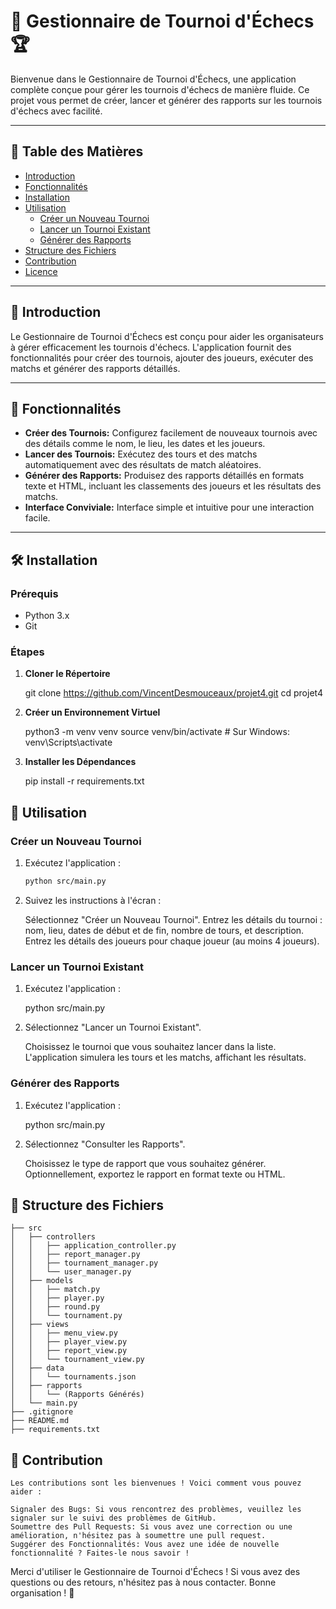 # 🎉 Gestionnaire de Tournoi d'Échecs 🏆

Bienvenue dans le Gestionnaire de Tournoi d'Échecs, une application complète conçue pour gérer les tournois d'échecs de manière fluide. Ce projet vous permet de créer, lancer et générer des rapports sur les tournois d'échecs avec facilité.

---

## 📜 Table des Matières

- [Introduction](#introduction)
- [Fonctionnalités](#fonctionnalités)
- [Installation](#installation)
- [Utilisation](#utilisation)
  - [Créer un Nouveau Tournoi](#créer-un-nouveau-tournoi)
  - [Lancer un Tournoi Existant](#lancer-un-tournoi-existant)
  - [Générer des Rapports](#générer-des-rapports)
- [Structure des Fichiers](#structure-des-fichiers)
- [Contribution](#contribution)
- [Licence](#licence)

---

## 🌟 Introduction

Le Gestionnaire de Tournoi d'Échecs est conçu pour aider les organisateurs à gérer efficacement les tournois d'échecs. L'application fournit des fonctionnalités pour créer des tournois, ajouter des joueurs, exécuter des matchs et générer des rapports détaillés.

---

## 🚀 Fonctionnalités

- **Créer des Tournois:** Configurez facilement de nouveaux tournois avec des détails comme le nom, le lieu, les dates et les joueurs.
- **Lancer des Tournois:** Exécutez des tours et des matchs automatiquement avec des résultats de match aléatoires.
- **Générer des Rapports:** Produisez des rapports détaillés en formats texte et HTML, incluant les classements des joueurs et les résultats des matchs.
- **Interface Conviviale:** Interface simple et intuitive pour une interaction facile.

---

## 🛠️ Installation

### Prérequis

- Python 3.x
- Git

### Étapes

1. **Cloner le Répertoire**
   
   git clone https://github.com/VincentDesmouceaux/projet4.git
   cd projet4
2. **Créer un Environnement Virtuel**
   
   python3 -m venv venv
   source venv/bin/activate   # Sur Windows: venv\Scripts\activate

3. **Installer les Dépendances**
   
   pip install -r requirements.txt

## 📖 Utilisation

### Créer un Nouveau Tournoi

1. Exécutez l'application :
   ```sh
   python src/main.py

2. Suivez les instructions à l'écran :

    Sélectionnez "Créer un Nouveau Tournoi".
    Entrez les détails du tournoi : nom, lieu, dates de début et de fin, nombre de tours, et description.
    Entrez les détails des joueurs pour chaque joueur (au moins 4 joueurs).

### Lancer un Tournoi Existant

1. Exécutez l'application :

    python src/main.py

2. Sélectionnez "Lancer un Tournoi Existant".

    Choisissez le tournoi que vous souhaitez lancer dans la liste.
    L'application simulera les tours et les matchs, affichant les résultats.

### Générer des Rapports

1. Exécutez l'application :

    python src/main.py

2. Sélectionnez "Consulter les Rapports".

    Choisissez le type de rapport que vous souhaitez générer.
    Optionnellement, exportez le rapport en format texte ou HTML.

## 📂 Structure des Fichiers


    ├── src
    │   ├── controllers
    │   │   ├── application_controller.py
    │   │   ├── report_manager.py
    │   │   ├── tournament_manager.py
    │   │   └── user_manager.py
    │   ├── models
    │   │   ├── match.py
    │   │   ├── player.py
    │   │   ├── round.py
    │   │   └── tournament.py
    │   ├── views
    │   │   ├── menu_view.py
    │   │   ├── player_view.py
    │   │   ├── report_view.py
    │   │   └── tournament_view.py
    │   ├── data
    │   │   └── tournaments.json
    │   ├── rapports
    │   │   └── (Rapports Générés)
    │   └── main.py
    ├── .gitignore
    ├── README.md
    ├── requirements.txt

## 🤝 Contribution

    Les contributions sont les bienvenues ! Voici comment vous pouvez aider :

    Signaler des Bugs: Si vous rencontrez des problèmes, veuillez les signaler sur le suivi des problèmes de GitHub.
    Soumettre des Pull Requests: Si vous avez une correction ou une amélioration, n'hésitez pas à soumettre une pull request.
    Suggérer des Fonctionnalités: Vous avez une idée de nouvelle fonctionnalité ? Faites-le nous savoir !


Merci d'utiliser le Gestionnaire de Tournoi d'Échecs ! Si vous avez des questions ou des retours, n'hésitez pas à nous contacter. Bonne organisation ! 🎉

